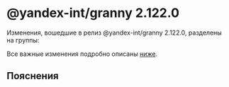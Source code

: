 # @yandex-int/granny 2.122.0

<!-- ЧЕЛОВЕЧЕСКОЕ ВСТУПЛЕНИЕ -->

Изменения, вошедшие в релиз @yandex-int/granny 2.122.0, разделены на группы:

Все важные изменения подробно описаны [ниже](#Пояснения).

## Пояснения

